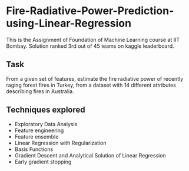# Fire-Radiative-Power-Prediction-using-Linear-Regression

This is the Assignment of Foundation of Machine Learning course at IIT Bombay. Solution ranked 3rd out of 45 teams on kaggle leaderboard.

## Task

From a given set of features, estimate the fire radiative power of recently raging forest fires in Turkey, from a dataset with 14 different attributes describing fires in Australia.

## Techniques explored

* Exploratory Data Analysis
* Feature engineering
* Feature ensemble
* Linear Regression with Regularization
* Basis Functions
* Gradient Descent and Analytical Solution of Linear Regression
* Early gradient stopping
